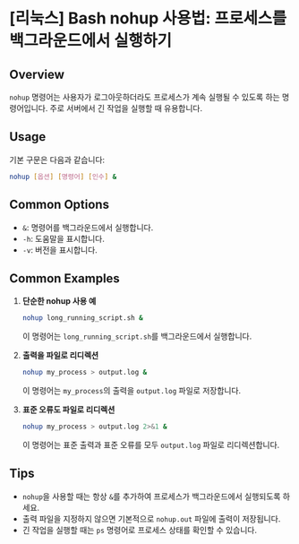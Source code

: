 # [리눅스] Bash nohup 사용법: 프로세스를 백그라운드에서 실행하기

## Overview
`nohup` 명령어는 사용자가 로그아웃하더라도 프로세스가 계속 실행될 수 있도록 하는 명령어입니다. 주로 서버에서 긴 작업을 실행할 때 유용합니다.

## Usage
기본 구문은 다음과 같습니다:
```bash
nohup [옵션] [명령어] [인수] &
```

## Common Options
- `&`: 명령어를 백그라운드에서 실행합니다.
- `-h`: 도움말을 표시합니다.
- `-v`: 버전을 표시합니다.

## Common Examples
1. **단순한 nohup 사용 예**
   ```bash
   nohup long_running_script.sh &
   ```
   이 명령어는 `long_running_script.sh`를 백그라운드에서 실행합니다.

2. **출력을 파일로 리디렉션**
   ```bash
   nohup my_process > output.log &
   ```
   이 명령어는 `my_process`의 출력을 `output.log` 파일로 저장합니다.

3. **표준 오류도 파일로 리디렉션**
   ```bash
   nohup my_process > output.log 2>&1 &
   ```
   이 명령어는 표준 출력과 표준 오류를 모두 `output.log` 파일로 리디렉션합니다.

## Tips
- `nohup`을 사용할 때는 항상 `&`를 추가하여 프로세스가 백그라운드에서 실행되도록 하세요.
- 출력 파일을 지정하지 않으면 기본적으로 `nohup.out` 파일에 출력이 저장됩니다.
- 긴 작업을 실행할 때는 `ps` 명령어로 프로세스 상태를 확인할 수 있습니다.